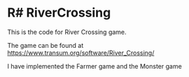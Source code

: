 # R# RiverCrossing

This is the code for River Crossing game.

The game can be found at https://www.transum.org/software/River_Crossing/

I have implemented the Farmer game and the Monster game
